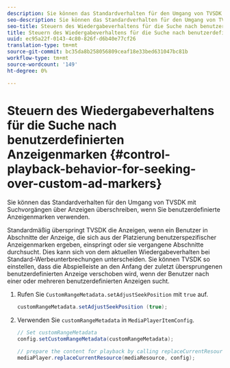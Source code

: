 ```yaml
---
description: Sie können das Standardverhalten für den Umgang von TVSDK mit Suchvorgängen über Anzeigen überschreiben, wenn Sie benutzerdefinierte Anzeigenmarken verwenden.
seo-description: Sie können das Standardverhalten für den Umgang von TVSDK mit Suchvorgängen über Anzeigen überschreiben, wenn Sie benutzerdefinierte Anzeigenmarken verwenden.
seo-title: Steuern des Wiedergabeverhaltens für die Suche nach benutzerdefinierten Anzeigenmarken
title: Steuern des Wiedergabeverhaltens für die Suche nach benutzerdefinierten Anzeigenmarken
uuid: ec95a22f-0143-4c80-826f-d6b40e77cf26
translation-type: tm+mt
source-git-commit: bc35da8b258056809ceaf18e33bed631047bc81b
workflow-type: tm+mt
source-wordcount: '149'
ht-degree: 0%

---
```



# Steuern des Wiedergabeverhaltens für die Suche nach benutzerdefinierten Anzeigenmarken {#control-playback-behavior-for-seeking-over-custom-ad-markers}

Sie können das Standardverhalten für den Umgang von TVSDK mit Suchvorgängen über Anzeigen überschreiben, wenn Sie benutzerdefinierte Anzeigenmarken verwenden.

Standardmäßig überspringt TVSDK die Anzeigen, wenn ein Benutzer in Abschnitte der Anzeige, die sich aus der Platzierung benutzerspezifischer Anzeigenmarken ergeben, einspringt oder sie vergangene Abschnitte durchsucht. Dies kann sich von dem aktuellen Wiedergabeverhalten bei Standard-Werbeunterbrechungen unterscheiden. Sie können TVSDK so einstellen, dass die Abspielleiste an den Anfang der zuletzt übersprungenen benutzerdefinierten Anzeige verschoben wird, wenn der Benutzer nach einer oder mehreren benutzerdefinierten Anzeigen sucht.

1. Rufen Sie `CustomRangeMetadata.setAdjustSeekPosition` mit `true` auf.

   ```java
   customRangeMetadata.setAdjustSeekPosition (true);
   ```

1. Verwenden Sie `customRangeMetadata` in `MediaPlayerItemConfig`.

   ```java
   // Set customRangeMetadata 
   config.setCustomRangeMetadata(customRangeMetadata); 
   
   // prepare the content for playback by calling replaceCurrentResource 
   mediaPlayer.replaceCurrentResource(mediaResource, config); 
   ```
